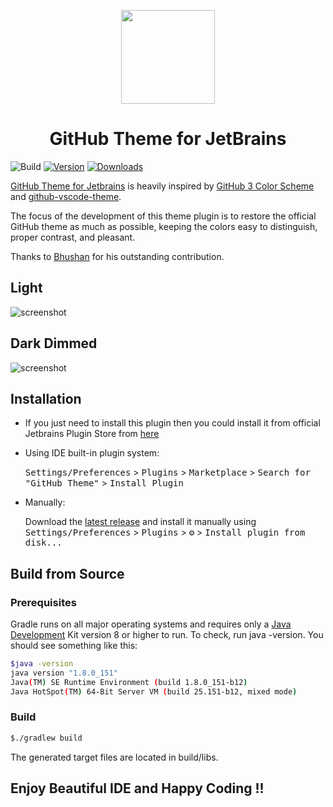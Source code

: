 <p align="center"><a href="https://plugins.jetbrains.com/plugin/15418-github3-theme" target="_blank"><img src="https://raw.githubusercontent.com/jiyuan0125/github-theme-for-jetbrains/master/src/main/resources/META-INF/pluginIcon.svg" width="150"></a></p>

<p align="center"><h1 align="center">GitHub Theme for JetBrains</h1></p>

![Build](https://github.com/jiyuan0125/github-theme-for-jetbrains/workflows/Build/badge.svg)
[![Version](https://img.shields.io/jetbrains/plugin/v/club.nutsoft.Github3Theme.svg)](https://plugins.jetbrains.com/plugin/club.nutsoft.Github3Theme)
[![Downloads](https://img.shields.io/jetbrains/plugin/d/club.nutsoft.Github3Theme.svg)](https://plugins.jetbrains.com/plugin/club.nutsoft.Github3Theme)

<!-- Plugin description -->
[GitHub Theme for Jetbrains](https://plugins.jetbrains.com/plugin/15418-github-theme) is heavily inspired by [GitHub 3 Color Scheme](https://plugins.jetbrains.com/plugin/12271-github-3-color-scheme) and [github-vscode-theme](https://github.com/primer/github-vscode-theme).

The focus of the development of this theme plugin is to restore the official GitHub theme as much as possible, keeping the colors easy to distinguish, proper contrast, and pleasant.

Thanks to [Bhushan](https://github.com/bhushan) for his outstanding contribution.
<!-- Plugin description end -->

## Light

![screenshot](https://plugins.jetbrains.com/files/15418/screenshot_23734.png)

## Dark Dimmed

![screenshot](https://plugins.jetbrains.com/files/15418/screenshot_987a1d22-b4e4-430f-864c-9c6097cef57e)

## Installation

- If you just need to install this plugin then you could install it from official Jetbrains Plugin Store
  from [here](https://plugins.jetbrains.com/plugin/15418-github3-theme)

- Using IDE built-in plugin system:
  
  <kbd>Settings/Preferences</kbd> > <kbd>Plugins</kbd> > <kbd>Marketplace</kbd> > <kbd>Search for "GitHub Theme"</kbd> >
  <kbd>Install Plugin</kbd>
  
- Manually:

  Download the [latest release](https://github.com/jiyuan0125/github-theme-for-jetbrains/releases/latest) and install it manually using
  <kbd>Settings/Preferences</kbd> > <kbd>Plugins</kbd> > <kbd>⚙️</kbd> > <kbd>Install plugin from disk...</kbd>

## Build from Source

### Prerequisites

Gradle runs on all major operating systems and requires only a [Java Development](https://jdk.java.net/) Kit version 8
or higher to run. To check, run java -version. You should see something like this:

```bash
$java -version
java version "1.8.0_151"
Java(TM) SE Runtime Environment (build 1.8.0_151-b12)
Java HotSpot(TM) 64-Bit Server VM (build 25.151-b12, mixed mode)
```

### Build

```bash
$./gradlew build
```

The generated target files are located in build/libs.

## Enjoy Beautiful IDE and Happy Coding !!

